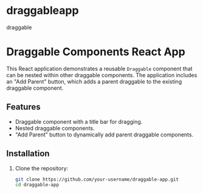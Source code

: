# draggableapp
draggable

# Draggable Components React App

This React application demonstrates a reusable `Draggable` component that can be nested within other draggable components. The application includes an "Add Parent" button, which adds a parent draggable to the existing draggable component.

## Features

- Draggable component with a title bar for dragging.
- Nested draggable components.
- "Add Parent" button to dynamically add parent draggable components.

## Installation

1. Clone the repository:
   ```bash
   git clone https://github.com/your-username/draggable-app.git
   cd draggable-app
